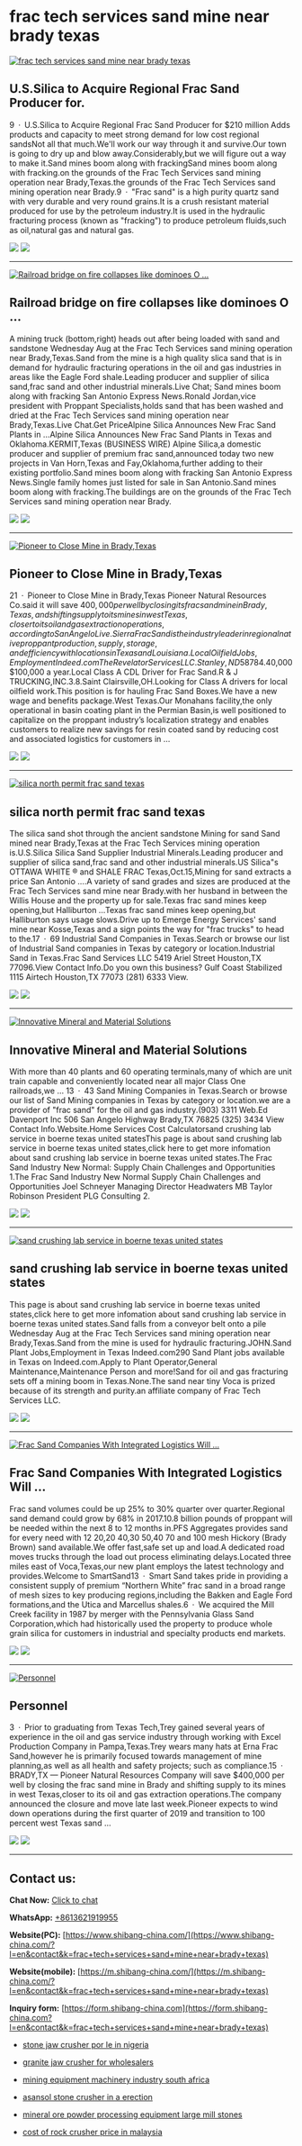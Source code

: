 # frac tech services sand mine near brady texas

<a href="https://swt.shibang-china.com/?l=en&img&k=frac+tech+services+sand+mine+near+brady+texas" target="_blank">![frac tech services sand mine near brady texas](http://static.shibang-china.com/all-800x300/53.jpg)</a>

## U.S.Silica to Acquire Regional Frac Sand Producer for.
9&ensp;&#0183;&ensp;U.S.Silica to Acquire Regional Frac Sand Producer for $210 million Adds products and capacity to meet strong demand for low cost regional sandsNot all that much.We'll work our way through it and survive.Our town is going to dry up and blow away.Considerably,but we will figure out a way to make it.Sand mines boom along with frackingSand mines boom along with fracking.on the grounds of the Frac Tech Services sand mining operation near Brady,Texas.the grounds of the Frac Tech Services sand mining operation near Brady.9&ensp;&#0183;&ensp;&quot;Frac sand&quot; is a high purity quartz sand with very durable and very round grains.It is a crush resistant material produced for use by the petroleum industry.It is used in the hydraulic fracturing process (known as &quot;fracking&quot;) to produce petroleum fluids,such as oil,natural gas and natural gas.


<a href="https://whatsapp.shibangsoft.com/WhatsApp.php" target="_blank" title="WhatsApp">![](http://static.shibang-china.com/icon/whatsapp.png)</a> <a href="https://swt.shibang-china.com/?l=en&icon&k=frac+tech+services+sand+mine+near+brady+texas" target="_blank">![](http://static.shibang-china.com/icon/chat-en.png)</a>

---

<a href="https://swt.shibang-china.com/?l=en&img&k=frac+tech+services+sand+mine+near+brady+texas" target="_blank">![Railroad bridge on fire collapses like dominoes O …](http://static.shibang-china.com/all-800x300/733.jpg)</a>

## Railroad bridge on fire collapses like dominoes O …
A mining truck (bottom,right) heads out after being loaded with sand and sandstone Wednesday Aug at the Frac Tech Services sand mining operation near Brady,Texas.Sand from the mine is a high quality slica sand that is in demand for hydraulic fracturing operations in the oil and gas industries in areas like the Eagle Ford shale.Leading producer and supplier of silica sand,frac sand and other industrial minerals.Live Chat; Sand mines boom along with fracking San Antonio Express News.Ronald Jordan,vice president with Proppant Specialists,holds sand that has been washed and dried at the Frac Tech Services sand mining operation near Brady,Texas.Live Chat.Get PriceAlpine Silica Announces New Frac Sand Plants in …Alpine Silica Announces New Frac Sand Plants in Texas and Oklahoma.KERMIT,Texas (BUSINESS WIRE) Alpine Silica,a domestic producer and supplier of premium frac sand,announced today two new projects in Van Horn,Texas and Fay,Oklahoma,further adding to their existing portfolio.Sand mines boom along with fracking San Antonio Express News.Single family homes just listed for sale in San Antonio.Sand mines boom along with fracking.The buildings are on the grounds of the Frac Tech Services sand mining operation near Brady.


<a href="https://whatsapp.shibangsoft.com/WhatsApp.php" target="_blank" title="WhatsApp">![](http://static.shibang-china.com/icon/whatsapp.png)</a> <a href="https://swt.shibang-china.com/?l=en&icon&k=frac+tech+services+sand+mine+near+brady+texas" target="_blank">![](http://static.shibang-china.com/icon/chat-en.png)</a>

---

<a href="https://swt.shibang-china.com/?l=en&img&k=frac+tech+services+sand+mine+near+brady+texas" target="_blank">![Pioneer to Close Mine in Brady,Texas](http://static.shibang-china.com/all-800x300/56.jpg)</a>

## Pioneer to Close Mine in Brady,Texas
21&ensp;&#0183;&ensp;Pioneer to Close Mine in Brady,Texas Pioneer Natural Resources Co.said it will save $400,000 per well by closing its frac sand mine in Brady,Texas,and shifting supply to its mines in west Texas,closer to its oil and gas extraction operations,according to San Angelo Live.Sierra Frac Sand is the industry leader in regional native proppant production,supply,storage,and efficiency with locations in Texas and Louisiana.Local Oilfield Jobs,Employment Indeed.comThe Revelator Services LLC.Stanley,ND 58784.$40,000 $100,000 a year.Local Class A CDL Driver for Frac Sand.R &amp; J TRUCKING,INC.3.8.Saint Clairsville,OH.Looking for Class A drivers for local oilfield work.This position is for hauling Frac Sand Boxes.We have a new wage and benefits package.West Texas.Our Monahans facility,the only operational in basin coating plant in the Permian Basin,is well positioned to capitalize on the proppant industry’s localization strategy and enables customers to realize new savings for resin coated sand by reducing cost and associated logistics for customers in …


<a href="https://whatsapp.shibangsoft.com/WhatsApp.php" target="_blank" title="WhatsApp">![](http://static.shibang-china.com/icon/whatsapp.png)</a> <a href="https://swt.shibang-china.com/?l=en&icon&k=frac+tech+services+sand+mine+near+brady+texas" target="_blank">![](http://static.shibang-china.com/icon/chat-en.png)</a>

---

<a href="https://swt.shibang-china.com/?l=en&img&k=frac+tech+services+sand+mine+near+brady+texas" target="_blank">![silica north permit frac sand texas](http://static.shibang-china.com/all-800x300/634.jpg)</a>

## silica north permit frac sand texas
The silica sand shot through the ancient sandstone Mining for sand Sand mined near Brady,Texas at the Frac Tech Services mining operation is.U.S.Silica Silica Sand Supplier Industrial Minerals.Leading producer and supplier of silica sand,frac sand and other industrial minerals.US Silica&quot;s OTTAWA WHITE &#174; and SHALE FRAC Texas,Oct.15,Mining for sand extracts a price San Antonio ….A variety of sand grades and sizes are produced at the Frac Tech Services sand mine near Brady.with her husband in between the Willis House and the property up for sale.Texas frac sand mines keep opening,but Halliburton …Texas frac sand mines keep opening,but Halliburton says usage slows.Drive up to Emerge Energy Services' sand mine near Kosse,Texas and a sign points the way for &quot;frac trucks&quot; to head to the.17&ensp;&#0183;&ensp;69 Industrial Sand Companies in Texas.Search or browse our list of Industrial Sand companies in Texas by category or location.Industrial Sand in Texas.Frac Sand Services LLC 5419 Ariel Street Houston,TX 77096.View Contact Info.Do you own this business? Gulf Coast Stabilized 1115 Airtech Houston,TX 77073 (281) 6333 View.


<a href="https://whatsapp.shibangsoft.com/WhatsApp.php" target="_blank" title="WhatsApp">![](http://static.shibang-china.com/icon/whatsapp.png)</a> <a href="https://swt.shibang-china.com/?l=en&icon&k=frac+tech+services+sand+mine+near+brady+texas" target="_blank">![](http://static.shibang-china.com/icon/chat-en.png)</a>

---

<a href="https://swt.shibang-china.com/?l=en&img&k=frac+tech+services+sand+mine+near+brady+texas" target="_blank">![Innovative Mineral and Material Solutions](http://static.shibang-china.com/all-800x300/187.jpg)</a>

## Innovative Mineral and Material Solutions
With more than 40 plants and 60 operating terminals,many of which are unit train capable and conveniently located near all major Class One railroads,we … 13&ensp;&#0183;&ensp;43 Sand Mining Companies in Texas.Search or browse our list of Sand Mining companies in Texas by category or location.we are a provider of &quot;frac sand&quot; for the oil and gas industry.(903) 3311 Web.Ed Davenport Inc 506 San Angelo Highway Brady,TX 76825 (325) 3434 View Contact Info.Website.Home Services Cost Calculatorsand crushing lab service in boerne texas united statesThis page is about sand crushing lab service in boerne texas united states,click here to get more infomation about sand crushing lab service in boerne texas united states.The Frac Sand Industry New Normal: Supply Chain Challenges and Opportunities 1.The Frac Sand Industry New Normal Supply Chain Challenges and Opportunities Joel Schneyer Managing Director Headwaters MB Taylor Robinson President PLG Consulting 2.


<a href="https://whatsapp.shibangsoft.com/WhatsApp.php" target="_blank" title="WhatsApp">![](http://static.shibang-china.com/icon/whatsapp.png)</a> <a href="https://swt.shibang-china.com/?l=en&icon&k=frac+tech+services+sand+mine+near+brady+texas" target="_blank">![](http://static.shibang-china.com/icon/chat-en.png)</a>

---

<a href="https://swt.shibang-china.com/?l=en&img&k=frac+tech+services+sand+mine+near+brady+texas" target="_blank">![sand crushing lab service in boerne texas united states](http://static.shibang-china.com/all-800x300/1273.jpg)</a>

## sand crushing lab service in boerne texas united states
This page is about sand crushing lab service in boerne texas united states,click here to get more infomation about sand crushing lab service in boerne texas united states.Sand falls from a conveyor belt onto a pile Wednesday Aug at the Frac Tech Services sand mining operation near Brady,Texas.Sand from the mine is used for hydraulic fracturing.JOHN.Sand Plant Jobs,Employment in Texas Indeed.com290 Sand Plant jobs available in Texas on Indeed.com.Apply to Plant Operator,General Maintenance,Maintenance Person and more!Sand for oil and gas fracturing sets off a mining boom in Texas.None.The sand near tiny Voca is prized because of its strength and purity.an affiliate company of Frac Tech Services LLC.


<a href="https://whatsapp.shibangsoft.com/WhatsApp.php" target="_blank" title="WhatsApp">![](http://static.shibang-china.com/icon/whatsapp.png)</a> <a href="https://swt.shibang-china.com/?l=en&icon&k=frac+tech+services+sand+mine+near+brady+texas" target="_blank">![](http://static.shibang-china.com/icon/chat-en.png)</a>

---

<a href="https://swt.shibang-china.com/?l=en&img&k=frac+tech+services+sand+mine+near+brady+texas" target="_blank">![Frac Sand Companies With Integrated Logistics Will …](http://static.shibang-china.com/all-800x300/196.jpg)</a>

## Frac Sand Companies With Integrated Logistics Will …
Frac sand volumes could be up 25% to 30% quarter over quarter.Regional sand demand could grow by 68% in 2017.10.8 billion pounds of proppant will be needed within the next 8 to 12 months in.PFS Aggregates provides sand for every need with 12 20,20 40,30 50,40 70 and 100 mesh Hickory (Brady Brown) sand available.We offer fast,safe set up and load.A dedicated road moves trucks through the load out process eliminating delays.Located three miles east of Voca,Texas,our new plant employs the latest technology and provides.Welcome to SmartSand13&ensp;&#0183;&ensp;Smart Sand takes pride in providing a consistent supply of premium “Northern White” frac sand in a broad range of mesh sizes to key producing regions,including the Bakken and Eagle Ford formations,and the Utica and Marcellus shales.6&ensp;&#0183;&ensp;We acquired the Mill Creek facility in 1987 by merger with the Pennsylvania Glass Sand Corporation,which had historically used the property to produce whole grain silica for customers in industrial and specialty products end markets.


<a href="https://whatsapp.shibangsoft.com/WhatsApp.php" target="_blank" title="WhatsApp">![](http://static.shibang-china.com/icon/whatsapp.png)</a> <a href="https://swt.shibang-china.com/?l=en&icon&k=frac+tech+services+sand+mine+near+brady+texas" target="_blank">![](http://static.shibang-china.com/icon/chat-en.png)</a>

---

<a href="https://swt.shibang-china.com/?l=en&img&k=frac+tech+services+sand+mine+near+brady+texas" target="_blank">![Personnel](http://static.shibang-china.com/all-800x300/763.jpg)</a>

## Personnel
3&ensp;&#0183;&ensp;Prior to graduating from Texas Tech,Trey gained several years of experience in the oil and gas service industry through working with Excel Production Company in Pampa,Texas.Trey wears many hats at Erna Frac Sand,however he is primarily focused towards management of mine planning,as well as all health and safety projects; such as compliance.15&ensp;&#0183;&ensp;BRADY,TX — Pioneer Natural Resources Company will save $400,000 per well by closing the frac sand mine in Brady and shifting supply to its mines in west Texas,closer to its oil and gas extraction operations.The company announced the closure and move late last week.Pioneer expects to wind down operations during the first quarter of 2019 and transition to 100 percent west Texas sand …

<a href="https://whatsapp.shibangsoft.com/WhatsApp.php" target="_blank" title="WhatsApp">![](http://static.shibang-china.com/icon/whatsapp.png)</a> <a href="https://swt.shibang-china.com/?l=en&icon&k=frac+tech+services+sand+mine+near+brady+texas" target="_blank">![](http://static.shibang-china.com/icon/chat-en.png)</a>

---
## Contact us:

**Chat Now:** [Click to chat](https://swt.shibang-china.com?l=en&contact&k=frac+tech+services+sand+mine+near+brady+texas)

**WhatsApp:**  [+8613621919955](https://whatsapp.shibangsoft.com/WhatsApp.php)

**Website(PC):** [https://www.shibang-china.com/](https://www.shibang-china.com/?l=en&contact&k=frac+tech+services+sand+mine+near+brady+texas)

**Website(mobile):** [https://m.shibang-china.com/](https://m.shibang-china.com/?l=en&contact&k=frac+tech+services+sand+mine+near+brady+texas)

**Inquiry form:** [https://form.shibang-china.com](https://form.shibang-china.com?l=en&contact&k=frac+tech+services+sand+mine+near+brady+texas)

* [stone jaw crusher por le in nigeria](../147/stone%20jaw%20crusher%20por%20le%20in%20nigeria.md)

* [granite jaw crusher for wholesalers](../150/granite%20jaw%20crusher%20for%20wholesalers.md)

* [mining equipment machinery industry south africa](../150/mining%20equipment%20machinery%20industry%20south%20africa.md)

* [asansol stone crusher in a erection](../148/asansol%20stone%20crusher%20in%20a%20erection.md)

* [mineral ore powder processing equipment large mill stones](../148/mineral%20ore%20powder%20processing%20equipment%20large%20mill%20stones.md)

* [cost of rock crusher price in malaysia](../150/cost%20of%20rock%20crusher%20price%20in%20malaysia.md)